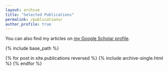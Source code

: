 ```yaml
---
layout: archive
title: "Selected Publications"
permalink: /publications/
author_profile: true
---
```




You can also find my articles on <a href="https://scholar.google.com/citations?user=e0HbE2YAAAAJ&hl=en">my Google Scholar profile</a>.


{% include base_path %}

{% for post in site.publications reversed %}
  {% include archive-single.html %}
{% endfor %}
